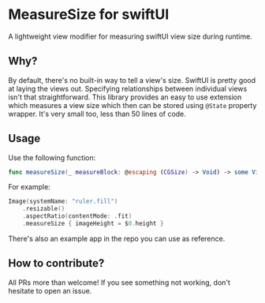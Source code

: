 # MeasureSize for swiftUI

A lightweight view modifier for measuring swiftUI view size during runtime.

## Why?

By default, there's no built-in way to tell a view's size. SwiftUI is pretty good at laying the views out. 
Specifying relationships between individual views isn't that straightforward. This library provides an easy to use extension which measures 
a view size which then can be stored using `@State` property wrapper. It's very small too, less than 50 lines of code.

## Usage

Use the following function:

```swift
func measureSize(_ measureBlock: @escaping (CGSize) -> Void) -> some View
```

For example:

```swift
Image(systemName: "ruler.fill")
    .resizable()
    .aspectRatio(contentMode: .fit)
    .measureSize { imageHeight = $0.height }
```

There's also an example app in the repo you can use as reference.

## How to contribute?

All PRs more than welcome! If you see something not working, don't hesitate to open an issue.

